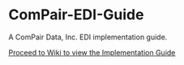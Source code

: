 # ComPair-EDI-Guide
A ComPair Data, Inc. EDI implementation guide.

[Proceed to Wiki to view the Implementation Guide](https://github.com/hhh1951/ComPair-EDI-Guide/wiki)
